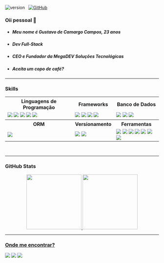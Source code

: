 ![version](https://img.shields.io/badge/version-01/11/2022-informational)  &nbsp;
[![GitHub](https://img.shields.io/github/followers/themegazord?label=follow&style=social)](https://github.com/themegazord)&nbsp;


### Oii pessoal 👋

- #####  Meu nome é Gustavo de Camargo Campos, 23 anos
- ##### Dev Full-Stack
- ##### CEO e Fundador da MegaDEV Soluções Tecnológicas
- ##### Aceita um copo de café? 

---

### Skills

<table>
  <tr>
    <th> Linguagens de Programação </th>
    <th> Frameworks </th>
    <th> Banco de Dados </th>
  </tr>
  <td>
    <img src="https://img.shields.io/badge/Python-3776AB?style=for-the-badge&logo=python&logoColor=white" />
    <img src="https://img.shields.io/badge/C%23-239120?style=for-the-badge&logo=c-sharp&logoColor=white" />
    <img src="https://img.shields.io/badge/JavaScript-323330?style=for-the-badge&logo=javascript&logoColor=F7DF1E" />
    <img src="https://img.shields.io/badge/PHP-777BB4?style=for-the-badge&logo=php&logoColor=white" />
    <img src="https://img.shields.io/badge/Delphi_RAD_Studio-B22222?style=for-the-badge&logo=delphi&logoColor=white" />
  </td>
  <td>
    <img src="https://img.shields.io/badge/Django-092E20?style=for-the-badge&logo=django&logoColor=white" />
    <img src="https://img.shields.io/badge/Django Rest Framework-092E20?style=for-the-badge&logo=django&logoColor=white" />
    <img src="https://img.shields.io/badge/Node.js-43853D?style=for-the-badge&logo=node.js&logoColor=white" />
    <img src="https://img.shields.io/badge/Laravel-FF2D20?style=for-the-badge&logo=laravel&logoColor=white" />
  </td>
  <td>
    <img src="https://img.shields.io/badge/MySQL-005C84?style=for-the-badge&logo=mysql&logoColor=white" />
    <img src="https://img.shields.io/badge/Microsoft_SQL_Server-CC2927?style=for-the-badge&logo=microsoft-sql-server&logoColor=white" />
    <img src="https://img.shields.io/badge/PostgreSQL-316192?style=for-the-badge&logo=postgresql&logoColor=white" />
  </td>
  <tr>
    <th>ORM</th>
    <th>Versionamento</th>
    <th>Ferramentas</th>
  </tr>
  <td>
    <img src="https://img.shields.io/badge/Django ORM-092E20?style=for-the-badge&logo=django&logoColor=white" />
  </td>
  <td>
    <img src="https://img.shields.io/badge/Git-F05032?style=for-the-badge&logo=git&logoColor=white" />
    <img src="https://img.shields.io/badge/GitHub-100000?style=for-the-badge&logo=github&logoColor=white" />
  </td>
  <td>
    <img src="https://img.shields.io/badge/Visual_Studio_Code-0078D4?style=for-the-badge&logo=visual%20studio%20code&logoColor=white" />
    <img src="https://img.shields.io/badge/PyCharm-000000.svg?&style=for-the-badge&logo=PyCharm&logoColor=white" />
    <img src="https://img.shields.io/badge/Figma-F24E1E?style=for-the-badge&logo=figma&logoColor=white" />
    <img src="https://img.shields.io/badge/Postman-FF6C37?style=for-the-badge&logo=postman&logoColor=white" />
    <img src="https://img.shields.io/badge/jira-%230A0FFF.svg?style=for-the-badge&logo=jira&logoColor=white" />
    <img src="https://img.shields.io/badge/Rider-000000?style=for-the-badge&logo=Rider&logoColor=white" />
    <img src="https://img.shields.io/badge/Visual_Studio-5C2D91?style=for-the-badge&logo=visual%20studio&logoColor=white" />
  </td>
</table>


</br>

---

### GitHub Stats

<div align="center">
      <a href="https://github.com/themegazord">
      <img height="180em" src="https://github-readme-stats.vercel.app/api?username=themegazord&show_icons=true&theme=dark&include_all_commits=true&count_private=true"/>
      <img height="180em" src="https://github-readme-stats.vercel.app/api/top-langs/?username=themegazord&layout=compact&langs_count=7&theme=dark"/>
</div>
  
---
  
### Onde me encontrar?
   <div>
 <a href="https://discord.gg/sCrfcFCS" target="_blank"><img src="https://img.shields.io/badge/Discord-7289DA?style=for-the-badge&logo=discord&logoColor=white" target="_blank"></a>
      <a href = "mailto:megad3v@gmail.com"><img src="https://img.shields.io/badge/-Gmail-%23333?style=for-the-badge&logo=gmail&logoColor=white" target="_blank"></a>
  <a href="https://www.linkedin.com/in/gustavo-de-camargo-campos-7464211b6/" target="_blank"><img src="https://img.shields.io/badge/-LinkedIn-%230077B5?style=for-the-badge&logo=linkedin&logoColor=white" target="_blank"></a> 
   </div>

